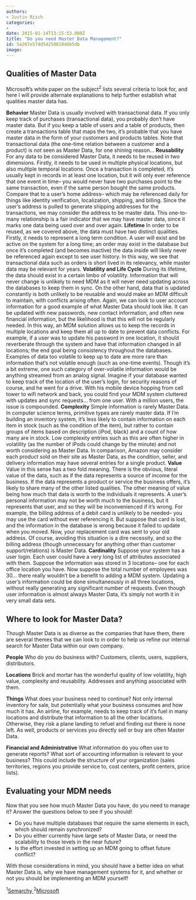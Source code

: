 ```yaml
---
authors:
- Justin Risch
categories:
- 
date: 2015-01-14T13:15:53.000Z
title: "Do you need Master Data Management?"
id: 5a267e57dd54250018d6b5db
image: 
---
```


## Qualities of Master Data

 Microsoft’s white paper on the subject<sup>2</sup> lists several criteria to look for, and here I will provide alternate explanations to help further establish what qualities master data has.

**Behavior**
 Master Data is usually involved with transactional data. If you only keep track of purchases (transactional data), you probably don’t have master data. But if you keep a table of users and a table of products, then create a transactions table that maps the two, it’s probable that you have master data in the form of your customers and products tables. Note that transactional data (the one-time relation between a customer and a product) is *not* seen as Master Data, for one shining reason…
**Reusability**
 For any data to be considered Master Data, it needs to be reused in two dimensions. Firstly, it needs to be used in multiple physical locations, but also multiple temporal locations. Once a transaction is completed, it’s usually kept in records in at least one location, but it will only ever reference that one event in time– you would never have two purchases point to the same transaction, even if the same person bought the same products.
 Compare that to a user’s home address– which may be referenced daily for things like identity verification, localization, shipping, and billing. Since the user’s address is pulled to generate shipping addresses for the transactions, we may consider the address to be master data. This one-to-many relationship is a fair indicator that we may have master data, since it marks one data being used over and over again.
**Lifetime**
 In order to be reused, as we covered above, the data must have two distinct qualities. Firstly, it needs to represent a long term condition. A user will exist and be active on the system for a long time; an order may exist in the database but once it’s completed (and becomes inactive) the data inside will likely never be referenced again except to see user history. In this way, we see that transactional data such as orders is short lived in its relevancy, while master data may be relevant for years.
**Volatility and Life Cycle**
 During its lifetime, the data should exist in a certain limbo of volatility. Information that will never change is unlikely to need MDM as it will never need updating across the databases to keep them in sync. On the other hand, data that is updated constantly is both unlikely to be reusable and would make an MDM difficult to maintain, with conflicts arising often. Again, we can look to user account information for a good example of what Master Data should look like. It can be updated with new passwords, new contact information, and often new financial information, but the likelihood is that this will not be regularly needed. In this way, an MDM solution allows us to keep the records in multiple locations and keep them all up to date to prevent data conflicts. For example, if a user was to update his password in one location, it should reverberate through the system and have that information changed in all locations; the end goal being consistency throughout the databases.
 Examples of data too volatile to keep up to date are more rare than information that’s not volatile enough (such as one-time events). Though it’s a bit extreme, one such category of over-volatile information would be anything streamed from an analog signal. Imagine if your database wanted to keep track of the location of the user’s login, for security reasons of course, and he went for a drive. With his mobile device hopping from cell tower to wifi network and back, you could find your MDM system cluttered with updates and sync requests… from one user. With a million users, the issue is compounded.
**Complexity**
 Simple information is rarely Master Data. In computer science terms, primitive types are rarely master data. If I’m building an inventory system, it’s less likely to contain information on each item in stock (such as the condition of the item), but rather to contain groups of items based on description (iPod, black) and a count of how many are in stock. Low complexity entries such as this are often higher in volatility (as the number of iPods could change by the minute) and not worth considering as Master Data. In comparison, Amazon may consider each product sold on their site as Master Data, as the condition, seller, and delivery information may have several entries for a single product.
**Value**
 Value in this sense has a two fold meaning. There is the obvious, literal value of the data, such as if the data represents a source of income for the business. If the data represents a product or service the business offers, it’s likely to share many of the other listed qualities.
 The other meaning of value being how much that data is worth to the individuals it represents. A user’s personal information may not be worth much to the business, but it represents that user, and so they will be inconvenienced if it’s wrong. For example, the billing address of a debit card is unlikely to be needed– you may use the card without ever referencing it. But suppose that card is lost, and the information in the database is wrong because it failed to update when you moved. Now, your replacement card was sent to your old address. Of course, avoiding this situation is a dire necessity, and so the billing address (though unnecessary for anything other than customer support/relations) is Master Data.
**Cardinality**
 Suppose your system has a user login. Each user could have a very long list of attributes associated with them. Suppose the information was stored in 3 locations– one for each office location you have. Now suppose the total number of employees was 30… there really wouldn’t be a benefit to adding a MDM system. Updating a user’s information could be done simultaneously in all three locations, without really generating any significant number of requests. Even though user information is almost always Master Data, it’s simply not worth it in very small data sets.

## Where to look for Master Data?

 Though Master Data is as diverse as the companies that have them, there are several themes that we can look to in order to help us refine our internal search for Master Data within our own company.

**People**
 Who do you do business with? Customers, clients, users, suppliers, distributors.

**Locations**
 Brick and mortar has the wonderful quality of low volatility, high value, complexity and reusability. Addresses and anything associated with them.

**Things**
 What does your business need to continue? Not only internal inventory for sale, but potentially what your business consumes and how much it has. An airline, for example, needs to keep track of it’s fuel in many locations and distribute that information to all the other locations. Otherwise, they risk a plane landing to refuel and finding out there is none left. As well, products or services you directly sell or buy are often Master Data.

**Financial and Administrative**
 What information do you often use to generate reports? What sort of accounting information is relevant to your business? This could include the structure of your organization (sales territories, regions you provide service to, cost centers, profit centers, price lists).

## Evaluating your MDM needs

Now that you see how much Master Data you have, do you need to manage it? Answer the questions below to see if you should!

- Do you have multiple databases that require the same elements in each, which should remain synchronized?
- Do you either currently have large sets of Master Data, or need the scalability to those levels in the near future?
- Is the effort invested in setting up an MDM going to offset future conflict?

 With those considerations in mind, you should have a better idea on what Master Data is, why we have management systems for it, and whether or not you should be implementing an MDM yourself!

<sup>1</sup>[Semarchy ](http://www.semarchy.com/en/overview/what-is-master-data/)
<sup>2</sup>[Microsoft](http://msdn.microsoft.com/en-us/library/bb190163.aspx#mdm04_topic2)
